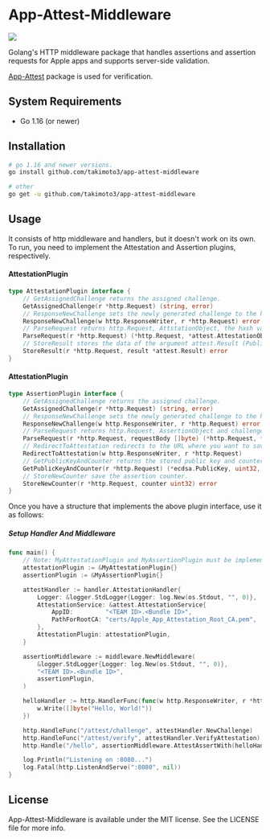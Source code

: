 # App-Attest-Middleware
![](https://img.shields.io/badge/go-%3E%3D%201.16-blue)

Golang's HTTP middleware package that handles assertions and assertion requests for Apple apps and supports server-side validation.

[App-Attest](https://github.com/takimoto3/app-attest) package is used for verification.

## System Requirements

* Go 1.16 (or newer)


## Installation

```sh
# go 1.16 and newer versions. 
go install github.com/takimoto3/app-attest-middleware
```
```sh
# other
go get -u github.com/takimoto3/app-attest-middleware
```


## Usage
It consists of http middleware and handlers, but it doesn't work on its own. To run, you need to implement the Attestation and Assertion plugins, respectively.

#### AttestationPlugin
```go
type AttestationPlugin interface {
	// GetAssignedChallenge returns the assigned challenge.
	GetAssignedChallenge(r *http.Request) (string, error)
	// ResponseNewChallenge sets the newly generated challenge to the http response.
	ResponseNewChallenge(w http.ResponseWriter, r *http.Request) error
	// ParseRequest returns http.Request, AttstationObject, the hash value of challenge, and KeyID from the argument http.Request.
	ParseRequest(r *http.Request) (*http.Request, *attest.AttestationObject, []byte, []byte, error)
	// StoreResult stores the data of the argument attest.Result (PublicKey, Receipt, etc.).
	StoreResult(r *http.Request, result *attest.Result) error
}
```

#### AttestationPlugin
```go
type AssertionPlugin interface {
	// GetAssignedChallenge returns the assigned challenge.
	GetAssignedChallenge(r *http.Request) (string, error)
	// ResponseNewChallenge sets the newly generated challenge to the http response.
	ResponseNewChallenge(w http.ResponseWriter, r *http.Request) error
	// ParseRequest returns http.Request, AssertionObject and challenge from the arguments.
	ParseRequest(r *http.Request, requestBody []byte) (*http.Request, *attest.AssertionObject, string, error)
	// RedirectToAttestation redirects to the URL where you want to save the attestation.
	RedirectToAttestation(w http.ResponseWriter, r *http.Request)
	// GetPublicKeyAndCounter returns the stored public key and counter.
	GetPublicKeyAndCounter(r *http.Request) (*ecdsa.PublicKey, uint32, error)
	// StoreNewCounter save the assertion counter.
	StoreNewCounter(r *http.Request, counter uint32) error
}
```
Once you have a structure that implements the above plugin interface, use it as follows:
##### Setup Handler And Middleware

```go
func main() {
    // Note: MyAttestationPlugin and MyAssertionPlugin must be implemented by the user.
    attestationPlugin := &MyAttestationPlugin{}
    assertionPlugin := &MyAssertionPlugin{}

    attestHandler := handler.AttestationHandler{
		Logger: &logger.StdLogger{Logger: log.New(os.Stdout, "", 0)},
		AttestationService: &attest.AttestationService{
			AppID:         "<TEAM ID>.<Bundle ID>",
			PathForRootCA: "certs/Apple_App_Attestation_Root_CA.pem", 
		},
		AttestationPlugin: attestationPlugin,
    }

    assertionMiddleware := middleware.NewMiddleware(
        &logger.StdLogger{Logger: log.New(os.Stdout, "", 0)},
        "<TEAM ID>.<Bundle ID>",
        assertionPlugin,
    )

    helloHandler := http.HandlerFunc(func(w http.ResponseWriter, r *http.Request) {
		w.Write([]byte("Hello, World!"))
	})

    http.HandleFunc("/attest/challenge", attestHandler.NewChallenge)
    http.HandleFunc("/attest/verify", attestHandler.VerifyAttestation)
    http.Handle("/hello", assertionMiddleware.AttestAssertWith(helloHandler))

    log.Println("Listening on :8080...")
    log.Fatal(http.ListenAndServe(":8080", nil))
}
```


## License

App-Attest-Middleware is available under the MIT license. See the LICENSE file for more info.